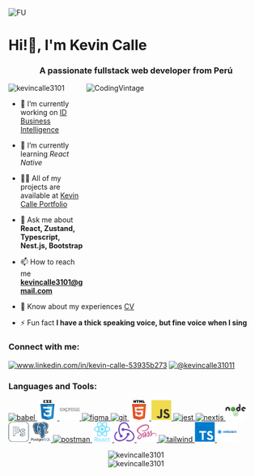 ![FU](https://github.com/user-attachments/assets/0ce53611-d00c-41f5-af0d-560b2a1816a6)
<h1 align=![Uploading FU.gif…]()
"center">Hi!👋, I'm Kevin Calle</h1>
<h3 align="center">A passionate fullstack web developer from Perú</h3>

<img align="right" alt="CodingVintage" width="350" height="425" src="https://res.cloudinary.com/db7abalur/image/upload/v1697049390/Agilix/codingVintage_kbymcx.gif"/>

<p align="left"> <img src="https://komarev.com/ghpvc/?username=kevincalle3101&label=Profile%20views&color=0e75b6&style=flat" alt="kevincalle3101" /> </p>


- 🔭 I’m currently working on [ID Business Intelligence](https://github.com/flexworkFullteam/client)

- 🌱 I’m currently learning *React Native*

- 👨‍💻 All of my projects are available at [Kevin Calle Portfolio](https://www.kevincalleportfolio.site)

- 💬 Ask me about **React, Zustand, Typescript, Nest.js, Bootstrap**

- 📫 How to reach me **kevincalle3101@gmail.com**

- 📄 Know about my experiences [CV](https://drive.google.com/file/d/1v7hIwMkQs45hOnkYRHLQj103Vw73TDWY/view?usp=sharing)

- ⚡ Fun fact **I have a thick speaking voice, but fine voice when I sing**

<h3 align="left">Connect with me:</h3>
<p align="left">
<a href="https://www.linkedin.com/in/kevin-calle-53935b273/" target="_blank"><img align="center" src="https://raw.githubusercontent.com/rahuldkjain/github-profile-readme-generator/master/src/images/icons/Social/linked-in-alt.svg" alt="www.linkedin.com/in/kevin-calle-53935b273" height="30" width="40" /></a>
<a href="https://www.hackerrank.com/kevincalle31011" target="_blank"><img align="center" src="https://raw.githubusercontent.com/rahuldkjain/github-profile-readme-generator/master/src/images/icons/Social/hackerrank.svg" alt="@kevincalle31011" height="30" width="40" /></a>
</p>

<h3 align="left">Languages and Tools:</h3>
<p align="left"> <a href="https://babeljs.io/" target="_blank" rel="noreferrer"> <img src="https://www.vectorlogo.zone/logos/babeljs/babeljs-icon.svg" alt="babel" width="40" height="40"/> </a> <a href="https://www.w3schools.com/css/" target="_blank" rel="noreferrer"> <img src="https://raw.githubusercontent.com/devicons/devicon/master/icons/css3/css3-original-wordmark.svg" alt="css3" width="40" height="40"/> </a> <a href="https://expressjs.com" target="_blank" rel="noreferrer"> <img src="https://raw.githubusercontent.com/devicons/devicon/master/icons/express/express-original-wordmark.svg" alt="express" width="40" height="40"/> </a> <a href="https://www.figma.com/" target="_blank" rel="noreferrer"> <img src="https://www.vectorlogo.zone/logos/figma/figma-icon.svg" alt="figma" width="40" height="40"/> </a> <a href="https://git-scm.com/" target="_blank" rel="noreferrer"> <img src="https://www.vectorlogo.zone/logos/git-scm/git-scm-icon.svg" alt="git" width="40" height="40"/> </a> <a href="https://www.w3.org/html/" target="_blank" rel="noreferrer"> <img src="https://raw.githubusercontent.com/devicons/devicon/master/icons/html5/html5-original-wordmark.svg" alt="html5" width="40" height="40"/> </a> <a href="https://developer.mozilla.org/en-US/docs/Web/JavaScript" target="_blank" rel="noreferrer"> <img src="https://raw.githubusercontent.com/devicons/devicon/master/icons/javascript/javascript-original.svg" alt="javascript" width="40" height="40"/> </a> <a href="https://jestjs.io" target="_blank" rel="noreferrer"> <img src="https://www.vectorlogo.zone/logos/jestjsio/jestjsio-icon.svg" alt="jest" width="40" height="40"/> </a> <a href="https://nextjs.org/" target="_blank" rel="noreferrer"> <img src="https://cdn.worldvectorlogo.com/logos/nextjs-2.svg" alt="nextjs" width="40" height="40"/> </a> <a href="https://nodejs.org" target="_blank" rel="noreferrer"> <img src="https://raw.githubusercontent.com/devicons/devicon/master/icons/nodejs/nodejs-original-wordmark.svg" alt="nodejs" width="40" height="40"/> </a> <a href="https://www.photoshop.com/en" target="_blank" rel="noreferrer"> <img src="https://raw.githubusercontent.com/devicons/devicon/master/icons/photoshop/photoshop-line.svg" alt="photoshop" width="40" height="40"/> </a> <a href="https://www.postgresql.org" target="_blank" rel="noreferrer"> <img src="https://raw.githubusercontent.com/devicons/devicon/master/icons/postgresql/postgresql-original-wordmark.svg" alt="postgresql" width="40" height="40"/> </a> <a href="https://postman.com" target="_blank" rel="noreferrer"> <img src="https://www.vectorlogo.zone/logos/getpostman/getpostman-icon.svg" alt="postman" width="40" height="40"/> </a> <a href="https://reactjs.org/" target="_blank" rel="noreferrer"> <img src="https://raw.githubusercontent.com/devicons/devicon/master/icons/react/react-original-wordmark.svg" alt="react" width="40" height="40"/> </a> <a href="https://redux.js.org" target="_blank" rel="noreferrer"> <img src="https://raw.githubusercontent.com/devicons/devicon/master/icons/redux/redux-original.svg" alt="redux" width="40" height="40"/> </a> <a href="https://sass-lang.com" target="_blank" rel="noreferrer"> <img src="https://raw.githubusercontent.com/devicons/devicon/master/icons/sass/sass-original.svg" alt="sass" width="40" height="40"/> </a> <a href="https://tailwindcss.com/" target="_blank" rel="noreferrer"> <img src="https://www.vectorlogo.zone/logos/tailwindcss/tailwindcss-icon.svg" alt="tailwind" width="40" height="40"/> </a> <a href="https://www.typescriptlang.org/" target="_blank" rel="noreferrer"> <img src="https://raw.githubusercontent.com/devicons/devicon/master/icons/typescript/typescript-original.svg" alt="typescript" width="40" height="40"/> </a> <a href="https://webpack.js.org" target="_blank" rel="noreferrer"> <img src="https://raw.githubusercontent.com/devicons/devicon/d00d0969292a6569d45b06d3f350f463a0107b0d/icons/webpack/webpack-original-wordmark.svg" alt="webpack" width="40" height="40"/> </a> </p>

<div style="display: flex; flex-direction: column; align-items: center;">
  <div style="text-align: center;">
    <img src="https://github-readme-stats.vercel.app/api/top-langs?username=kevincalle3101&show_icons=true&locale=en&layout=compact&theme=react" alt="kevincalle3101" />
  </div>

  <div style="text-align: center;">
    <img src="https://github-readme-stats.vercel.app/api?username=kevincalle3101&show_icons=true&locale=en&theme=react" alt="kevincalle3101" />
  </div>
</div>
